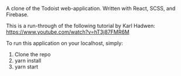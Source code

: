 A clone of the Todoist web-application. Written with React, SCSS, and Firebase.

This is a run-through of the following tutorial by Karl Hadwen:
https://www.youtube.com/watch?v=hT3j87FMR6M

To run this application on your localhost, simply:
1. Clone the repo
2. yarn install
3. yarn start
